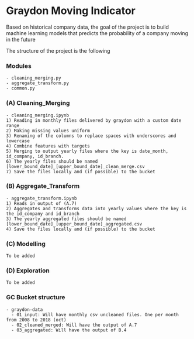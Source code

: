 # Graydon Moving Indicator 

Based on historical company data, the goal of the project is to build machine learning models that predicts the probability of a company moving in the future

The structure of the project is the following

### Modules
    - cleaning_merging.py
    - aggregate_transform.py
    - common.py

### (A) Cleaning_Merging
    - cleaning_merging.ipynb
    1) Reading in monthly files delivered by graydon with a custom date range
    2) Making missing values uniform
    3) Renaming of the columns to replace spaces with underscores and lowercase
    4) Combine features with targets
    5) Merging to output yearly files where the key is date_month, id_company, id_branch. 
    6) The yearly files should be named [lower_bound_date]_[upper_bound_date]_clean_merge.csv
    7) Save the files locally and (if possible) to the bucket

### (B) Aggregate_Transform
    - aggregate_transform.ipynb
    1) Reads in output of (A.7) 
    2) Aggregates and transforms data into yearly values where the key is the id_company and id_branch
    3) The yearly aggregated files should be named [lower_bound_date]_[upper_bound_date]_aggregated.csv
    4) Save the files locally and (if possible) to the bucket

### (C) Modelling
    To be added

### (D) Exploration
    To be added
    
### GC Bucket structure
    - graydon-data
      - 01_input: Will have monthly csv uncleaned files. One per month from 2008 to 2018 (oct)
      - 02_cleaned_merged: Will have the output of A.7
      - 03_aggregated: Will have the output of B.4
